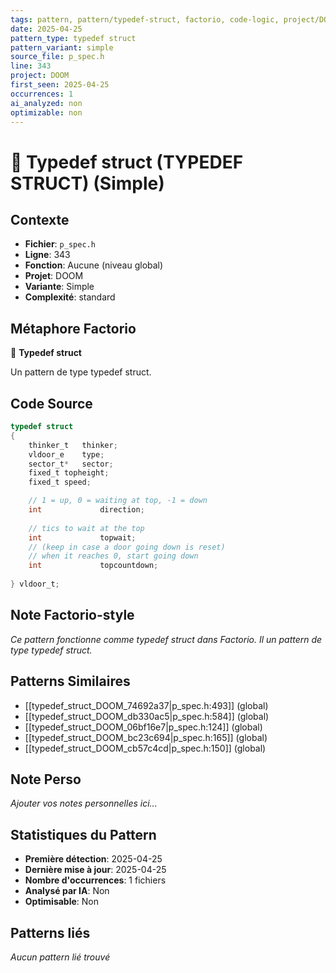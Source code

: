 ```yaml
---
tags: pattern, pattern/typedef-struct, factorio, code-logic, project/DOOM, pattern/variant/simple
date: 2025-04-25
pattern_type: typedef struct
pattern_variant: simple
source_file: p_spec.h
line: 343
project: DOOM
first_seen: 2025-04-25
occurrences: 1
ai_analyzed: non
optimizable: non
---
```


# 🔧 Typedef struct (TYPEDEF STRUCT) (Simple)

## Contexte
- **Fichier**: `p_spec.h`
- **Ligne**: 343
- **Fonction**: Aucune (niveau global)
- **Projet**: DOOM
- **Variante**: Simple
- **Complexité**: standard

## Métaphore Factorio
🔧 **Typedef struct**

Un pattern de type typedef struct.

## Code Source
```c
typedef struct
{
    thinker_t	thinker;
    vldoor_e	type;
    sector_t*	sector;
    fixed_t	topheight;
    fixed_t	speed;

    // 1 = up, 0 = waiting at top, -1 = down
    int             direction;
    
    // tics to wait at the top
    int             topwait;
    // (keep in case a door going down is reset)
    // when it reaches 0, start going down
    int             topcountdown;
    
} vldoor_t;
```

## Note Factorio-style
*Ce pattern fonctionne comme typedef struct dans Factorio. Il un pattern de type typedef struct.*

## Patterns Similaires
- [[typedef_struct_DOOM_74692a37|p_spec.h:493]] (global)
- [[typedef_struct_DOOM_db330ac5|p_spec.h:584]] (global)
- [[typedef_struct_DOOM_06bf16e7|p_spec.h:124]] (global)
- [[typedef_struct_DOOM_bc23c694|p_spec.h:165]] (global)
- [[typedef_struct_DOOM_cb57c4cd|p_spec.h:150]] (global)

## Note Perso
*Ajouter vos notes personnelles ici...*

## Statistiques du Pattern
- **Première détection**: 2025-04-25
- **Dernière mise à jour**: 2025-04-25
- **Nombre d'occurrences**: 1 fichiers
- **Analysé par IA**: Non
- **Optimisable**: Non

## Patterns liés
*Aucun pattern lié trouvé*
